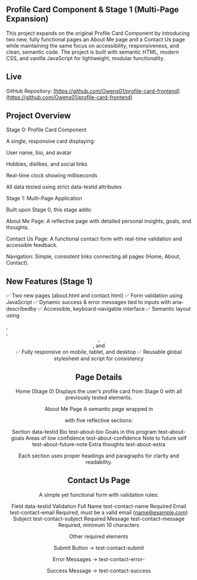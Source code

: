 ## Profile Card Component & Stage 1 (Multi-Page Expansion)

This project expands on the original Profile Card Component by introducing two new, fully functional pages an About Me page and a Contact Us page while maintaining the same focus on accessibility, responsiveness, and clean, semantic code.
The project is built with semantic HTML, modern CSS, and vanilla JavaScript for lightweight, modular functionality.

## Live

 GitHub Repository: [https://github.com/Owens01/profile-card-frontend](https://github.com/Owens01/profile-card-frontend)

## Project Overview
Stage 0: Profile Card Component

A single, responsive card displaying:

User name, bio, and avatar

Hobbies, dislikes, and social links

Real-time clock showing milliseconds

All data tested using strict data-testid attributes

Stage 1: Multi-Page Application

Built upon Stage 0, this stage adds:

About Me Page: A reflective page with detailed personal insights, goals, and thoughts.

Contact Us Page: A functional contact form with real-time validation and accessible feedback.

Navigation: Simple, consistent links connecting all pages (Home, About, Contact).

## New Features (Stage 1)

✅ Two new pages (about.html and contact.html)
✅ Form validation using JavaScript
✅ Dynamic success & error messages tied to inputs with aria-describedby
✅ Accessible, keyboard-navigable interface
✅ Semantic layout using <main>, <section>, <header>, <nav>, and <footer>
✅ Fully responsive on mobile, tablet, and desktop
✅ Reusable global stylesheet and script for consistency

## Page Details
 Home (Stage 0)
Displays the user’s profile card from Stage 0 with all previously tested elements.

About Me Page
A semantic page wrapped in <main data-testid="test-about-page"> with five reflective sections:

Section	data-testid
Bio test-about-bio
Goals in this program	test-about-goals
Areas of low confidence	test-about-confidence
Note to future self	test-about-future-note
Extra thoughts	test-about-extra

Each section uses proper headings and paragraphs for clarity and readability.

## Contact Us Page

A simple yet functional form with validation rules:

Field	data-testid	Validation
Full Name	test-contact-name	Required
Email	test-contact-email	Required, must be a valid email (name@example.com)
Subject	test-contact-subject	Required
Message	test-contact-message	Required, minimum 10 characters

Other required elements

Submit Button → test-contact-submit

Error Messages → test-contact-error-<field>

Success Message → test-contact-success

